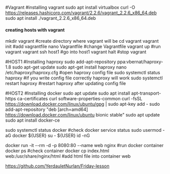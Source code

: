 #Vagrant
#installing vagrant
sudo apt install virtualbox
curl -O https://releases.hashicorp.com/vagrant/2.2.6/vagrant_2.2.6_x86_64.deb
sudo apt install ./vagrant_2.2.6_x86_64.deb

#### creating hosts with vagrant ####
mkdir vagrant #create directory where vagrant will be
cd vagrant 
vagrant init #add vagrantfile 
nano Vagrantfile #change Vagrantfile
vagrant up #run vagrant
vagrant ssh host1 #go into host1
vagrant halt #stop vagrant



#HOST1
#Installing haproxy
sudo add-apt-repository ppa:vbernat/haproxy-1.8
sudo apt-get update
sudo apt-get install haproxy
nano /etc/haproxy/haproxy.cfg #open haproxy config file
sudo systemctl status haproxy #if you write config file correctly haproxy will work 
sudo systemctl restart haproxy #restart haproxy after updating config file


#HOST2
#Installing docker
sudo apt update
sudo apt install apt-transport-https ca-certificates curl software-properties-common
curl -fsSL https://download.docker.com/linux/ubuntu/gpg | sudo apt-key add -
sudo add-apt-repository "deb [arch=amd64] https://download.docker.com/linux/ubuntu bionic stable"
sudo apt update
sudo apt install docker-ce

sudo systemctl status docker #check docker service status
sudo usermod -aG docker ${USER}
su - ${USER}
id -nG

docker run -it --rm -d -p 8080:80 --name web nginx #run docker container
docker ps #check container
docker cp index.html web:/usr/share/nginx/html #add html file into container web






https://github.com/YerdauletNurlan/Friday-lesson
